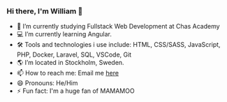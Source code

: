 ### Hi there, I'm William 👋


- 🔭 I’m currently studying Fullstack Web Development at Chas Academy
- 💻 I’m currently learning Angular.
- 🛠️ Tools and technologies i use include: HTML, CSS/SASS, JavaScript, PHP, Docker, Laravel, SQL, VSCode, Git 
- 🌎 I’m located in Stockholm, Sweden.
- 📫 How to reach me: Email me <a href="mailto: williamcarlstrom@hotmail.com">here</a>
- 😄 Pronouns: He/Him
- ⚡ Fun fact: I'm a huge fan of MAMAMOO

